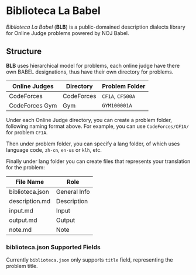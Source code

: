 # Biblioteca La Babel
*Biblioteca La Babel* (**BLB**) is a public-domained description dialects library for Online Judge problems powered by NOJ Babel.

## Structure
**BLB** uses hierarchical model for problems, each online judge have there own BABEL designations, thus have their own directory for problems.

|Online Judges|Directory|Problem Folder|
|-------------|---------|-------------|
|CodeForces|CodeForces|`CF1A`, `CF500A`|
|CodeForces Gym|Gym|`GYM100001A`|

Under each Online Judge directory, you can create a problem folder, following naming format above. For example, you can use `CodeForces/CF1A/` for problem `CF1A`.

Then under problem folder, you can specify a lang folder, of which uses language code, `zh-cn`, `en-us` or `klh`, etc.

Finally under lang folder you can create files that represents your translation for the problem:

|File Name|Role|
|---------|----|
|biblioteca.json| General Info |
|description.md| Description |
|input.md| Input |
|output.md| Output |
|note.md| Note |

### biblioteca.json Supported Fields

Currently `biblioteca.json` only supports `title` field, representing the problem title.